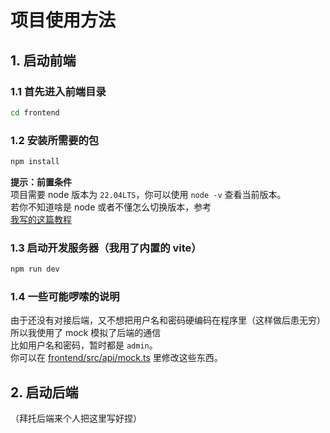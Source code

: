 # 项目使用方法
## 1. 启动前端
### 1.1 首先进入前端目录  
```bash
cd frontend
```

### 1.2 安装所需要的包  
```bash
npm install
```
**提示：前置条件**  
项目需要 node 版本为 `22.04LTS`，你可以使用 `node -v` 查看当前版本。  
若你不知道啥是 node 或者不懂怎么切换版本，参考  
[我写的这篇教程](https://kiss1314.top/a9272d17422f/)

### 1.3 启动开发服务器（我用了内置的 vite）
```bash
npm run dev
```

### 1.4 一些可能啰嗦的说明  
由于还没有对接后端，又不想把用户名和密码硬编码在程序里（这样做后患无穷）  
所以我使用了 mock 模拟了后端的通信  
比如用户名和密码，暂时都是 `admin`。  
你可以在 [frontend/src/api/mock.ts](frontend/src/api/mock.ts) 里修改这些东西。

## 2. 启动后端
（拜托后端来个人把这里写好捏）